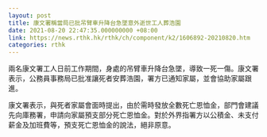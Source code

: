 ```yaml
---
layout: post
title: 康文署稱當局已批吊臂車升降台急墜意外逝世工人葬浩園
date: 2021-08-20 22:47:35.000000000 +08:00
link: https://news.rthk.hk/rthk/ch/component/k2/1606892-20210820.htm
categories: rthk
---
```


兩名康文署工人日前工作期間，身處的吊臂車升降台急墜，導致一死一傷。康文署表示，公務員事務局已批准讓死者安葬浩園，署方已通知家屬，並會協助家屬跟進。

康文署表示，與死者家屬會面時提出，由於需時發放全數死亡恩恤金，部門會建議先向庫務署，申請向家屬預支部分死亡恩恤金。對於外界指署方以公積金、未支付薪金及加班費等，預支死亡恩恤金的說法，絕非原意。
